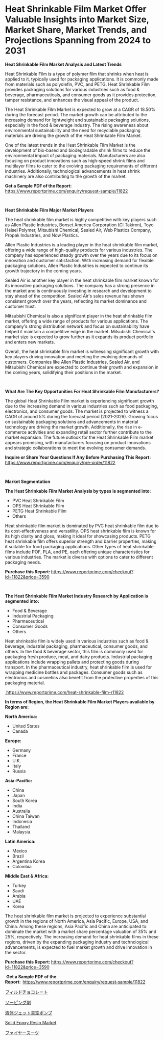 <p><h1>Heat Shrinkable Film Market Offer Valuable Insights into Market Size, Market Share, Market Trends, and Projections Spanning from 2024 to 2031</h1></p><p><strong>Heat Shrinkable Film Market Analysis and Latest Trends</strong></p>
<p><p>Heat Shrinkable Film is a type of polymer film that shrinks when heat is applied to it, typically used for packaging applications. It is commonly made from materials such as polyolefin, PVC, and PETG. Heat Shrinkable Film provides packaging solutions for various industries such as food & beverage, pharmaceuticals, and consumer goods as it provides protection, tamper resistance, and enhances the visual appeal of the product.</p><p>The Heat Shrinkable Film Market is expected to grow at a CAGR of 18.50% during the forecast period. The market growth can be attributed to the increasing demand for lightweight and sustainable packaging solutions, especially in the food & beverage industry. The rising awareness about environmental sustainability and the need for recyclable packaging materials are driving the growth of the Heat Shrinkable Film Market.</p><p>One of the latest trends in the Heat Shrinkable Film Market is the development of bio-based and biodegradable shrink films to reduce the environmental impact of packaging materials. Manufacturers are also focusing on product innovations such as high-speed shrink films and multilayer films to cater to the evolving packaging requirements of different industries. Additionally, technological advancements in heat shrink machinery are also contributing to the growth of the market.</p></p>
<p><strong>Get a Sample PDF of the Report:&nbsp;</strong> <a href="https://www.reportprime.com/enquiry/request-sample/11822">https://www.reportprime.com/enquiry/request-sample/11822</a></p>
<p>&nbsp;</p>
<p><strong>Heat Shrinkable Film Major Market Players</strong></p>
<p><p>The heat shrinkable film market is highly competitive with key players such as Allen Plastic Industries, Bonset America Corporation (CI Takiron), Toyo Heisei Polymer, Mitsubishi Chemical, Sealed Air, Web Plastics Company, Propak Industries, and Now Plastics. </p><p>Allen Plastic Industries is a leading player in the heat shrinkable film market, offering a wide range of high-quality products for various industries. The company has experienced steady growth over the years due to its focus on innovation and customer satisfaction. With increasing demand for flexible packaging solutions, Allen Plastic Industries is expected to continue its growth trajectory in the coming years.</p><p>Sealed Air is another key player in the heat shrinkable film market known for its innovative packaging solutions. The company has a strong presence in the market and is continuously investing in research and development to stay ahead of the competition. Sealed Air's sales revenue has shown consistent growth over the years, reflecting its market dominance and customer trust.</p><p>Mitsubishi Chemical is also a significant player in the heat shrinkable film market, offering a wide range of products for various applications. The company's strong distribution network and focus on sustainability have helped it maintain a competitive edge in the market. Mitsubishi Chemical's market size is expected to grow further as it expands its product portfolio and enters new markets.</p><p>Overall, the heat shrinkable film market is witnessing significant growth with key players driving innovation and meeting the evolving demands of customers. Companies like Allen Plastic Industries, Sealed Air, and Mitsubishi Chemical are expected to continue their growth and expansion in the coming years, solidifying their positions in the market.</p></p>
<p>&nbsp;</p>
<p><strong>What Are The Key Opportunities For Heat Shrinkable Film Manufacturers?</strong></p>
<p><p>The global Heat Shrinkable Film market is experiencing significant growth due to the increasing demand in various industries such as food packaging, electronics, and consumer goods. The market is projected to witness a CAGR of around 5% during the forecast period (2021-2026). Growing focus on sustainable packaging solutions and advancements in material technology are driving the market growth. Additionally, the rise in e-commerce activities and expanding retail sector further contribute to the market expansion. The future outlook for the Heat Shrinkable Film market appears promising, with manufacturers focusing on product innovations and strategic collaborations to meet the evolving consumer demands.</p></p>
<p><strong>Inquire or Share Your Questions If Any Before Purchasing This Report:</strong> <a href="https://www.reportprime.com/enquiry/pre-order/11822">https://www.reportprime.com/enquiry/pre-order/11822</a></p>
<p>&nbsp;</p>
<p><strong>Market Segmentation</strong></p>
<p><strong>The Heat Shrinkable Film Market Analysis by types is segmented into:</strong></p>
<p><ul><li>PVC Heat Shrinkable Film</li><li>OPS Heat Shrinkable Film</li><li>PETG Heat Shrinkable Film</li><li>Others</li></ul></p>
<p><p>Heat shrinkable film market is dominated by PVC heat shrinkable film due to its cost-effectiveness and versatility. OPS heat shrinkable film is known for its high clarity and gloss, making it ideal for showcasing products. PETG heat shrinkable film offers superior strength and barrier properties, making it suitable for food packaging applications. Other types of heat shrinkable films include POF, PLA, and PE, each offering unique characteristics for various industries. The market is diverse with options to cater to different packaging needs.</p></p>
<p><strong>Purchase this Report:&nbsp;</strong><a href="https://www.reportprime.com/checkout?id=11822&price=3590">https://www.reportprime.com/checkout?id=11822&price=3590</a></p>
<p>&nbsp;</p>
<p><strong>The Heat Shrinkable Film Market Industry Research by Application is segmented into:</strong></p>
<p><ul><li>Food & Beverage</li><li>Industrial Packaging</li><li>Pharmaceutical</li><li>Consumer Goods</li><li>Others</li></ul></p>
<p><p>Heat shrinkable film is widely used in various industries such as food & beverage, industrial packaging, pharmaceutical, consumer goods, and others. In the food & beverage sector, this film is commonly used for packaging fresh produce, meat, and dairy products. Industrial packaging applications include wrapping pallets and protecting goods during transport. In the pharmaceutical industry, heat shrinkable film is used for wrapping medicine bottles and packages. Consumer goods such as electronics and cosmetics also benefit from the protective properties of this packaging material.</p></p>
<p><a href="https://www.reportprime.com/heat-shrinkable-film-r11822">&nbsp;https://www.reportprime.com/heat-shrinkable-film-r11822</a></p>
<p><strong>In terms of Region, the Heat Shrinkable Film Market Players available by Region are:</strong></p>
<p>
    <p> <strong> North America: </strong>
        <ul>
            <li>United States</li>
            <li>Canada</li>
        </ul>
        </p> 
    <p> <strong> Europe: </strong>
        <ul>
            <li>Germany</li>
            <li>France</li>
            <li>U.K.</li>
            <li>Italy</li>
            <li>Russia</li>
        </ul>
        </p> 
    <p> <strong> Asia-Pacific: </strong>
        <ul>
            <li>China</li>
            <li>Japan</li>
            <li>South Korea</li>
            <li>India</li>
            <li>Australia</li>
            <li>China Taiwan</li>
            <li>Indonesia</li>
            <li>Thailand</li>
            <li>Malaysia</li>
        </ul>
        </p> 
    <p> <strong> Latin America: </strong>
        <ul>
            <li>Mexico</li>
            <li>Brazil</li>
            <li>Argentina Korea</li>
            <li>Colombia</li>
        </ul>
        </p> 
    <p> <strong> Middle East & Africa: </strong>
        <ul>
            <li>Turkey</li>
            <li>Saudi</li>
            <li>Arabia</li>
            <li>UAE</li>
            <li>Korea</li>
        </ul>
    </p>
    </p>
<p><p>The heat shrinkable film market is projected to experience substantial growth in the regions of North America, Asia Pacific, Europe, USA, and China. Among these regions, Asia Pacific and China are anticipated to dominate the market with a market share percentage valuation of 35% and 25%, respectively. The increasing demand for heat shrinkable films in these regions, driven by the expanding packaging industry and technological advancements, is expected to fuel market growth and drive innovation in the sector.</p></p>
<p><strong>Purchase this Report: </strong><a href="https://www.reportprime.com/checkout?id=11822&price=3590">https://www.reportprime.com/checkout?id=11822&price=3590</a></p>
<p>&nbsp;<strong>Get a Sample PDF of the Report:&nbsp;&nbsp;</strong><a href="https://www.reportprime.com/enquiry/request-sample/11822">https://www.reportprime.com/enquiry/request-sample/11822</a></p>
<p><strong></strong></p>
<p><p><a href="https://medium.com/@karinaokon69/%E6%BA%80%E3%81%9F%E3%81%95%E3%82%8C%E3%81%9F%E3%83%81%E3%83%A7%E3%82%B3%E3%83%AC%E3%83%BC%E3%83%88%E5%B8%82%E5%A0%B4-%E5%B8%82%E5%A0%B4%E6%88%90%E9%95%B7%E7%8E%87-cagr-%E5%B8%82%E5%A0%B4%E3%83%88%E3%83%AC%E3%83%B3%E3%83%89-%E6%88%90%E9%95%B7%E6%88%A6%E7%95%A5%E3%81%AB%E3%81%A4%E3%81%84%E3%81%A6%E3%81%AE%E6%83%85%E5%A0%B1-269e9ee4121a">フィルドチョコレート</a></p><p><a href="https://github.com/WhitneyMurphy1982/Market-Research-Report-List-1/blob/main/407535769598.md">ソーピング剤</a></p><p><a href="https://github.com/TatumKoelpin2017/Market-Research-Report-List-1/blob/main/603303569597.md">液体ジェット真空ポンプ</a></p><p><a href="https://github.com/peachesmcdowel1/Market-Research-Report-List-2/blob/main/solid-epoxy-resin-market.md">Solid Epoxy Resin Market</a></p><p><a href="https://medium.com/@sebastianhodges1/%E7%81%AB%E7%81%BD%E3%82%B9%E3%83%BC%E3%83%84%E5%B8%82%E5%A0%B4%E5%88%86%E6%9E%90-%E3%81%9D%E3%81%AEcagr-%E5%B8%82%E5%A0%B4%E3%82%BB%E3%82%B0%E3%83%A1%E3%83%B3%E3%83%86%E3%83%BC%E3%82%B7%E3%83%A7%E3%83%B3-%E3%81%8A%E3%82%88%E3%81%B3%E3%82%B0%E3%83%AD%E3%83%BC%E3%83%90%E3%83%AB%E6%A5%AD%E7%95%8C%E6%A6%82%E8%A6%81-6bf8b05cabcf">ファイヤースーツ</a></p></p>